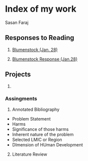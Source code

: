 # Index of my work

Sasan Faraj

## Responses to Reading
1.  [Blumenstock (Jan. 28)](https://sasan-faraj.github.io/workshop/blumentstock)

2. [Blumenstock Response (Jan.28)](https://sasan-faraj.github.io/workshop/) 

## Projects
1.



### Assingments

1. Annotated Bibliography
  - Problem Statement
   - Harms
   - Significance of those harms
   - Inherent nature of the problem
  - Selected LMIC or Region
  - DImension of HUman Development
  
2. Literature Review


